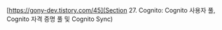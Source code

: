 [https://gony-dev.tistory.com/45](Section 27. Cognito: Cognito 사용자 풀, Cognito 자격 증명 풀 및 Cognito Sync)
